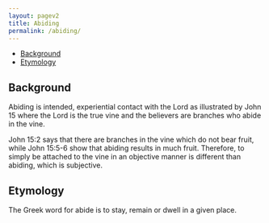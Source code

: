 ```yaml
---
layout: pagev2
title: Abiding
permalink: /abiding/
---
```

- [Background](#background)
- [Etymology](#etymology)

## Background

Abiding is intended, experiential contact with the Lord as illustrated by John 15 where the Lord is the true vine and the believers are branches who abide in the vine. 

John 15:2 says that there are branches in the vine which do not bear fruit, while John 15:5-6 show that abiding results in much fruit. Therefore, to simply be attached to the vine in an objective manner is different than abiding, which is subjective.

## Etymology

The Greek word for abide is to stay, remain or dwell in a given place.